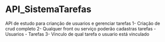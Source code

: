 # API_SistemaTarefas
API de estudo para crianção de usuarios e gerenciar tarefas
1- Criação de crud completo
2- Qualquer front ou serviço poderão cadastras tarefas
	- Usuarios
	- Tarefas
3- Vinculo de qual tarefa o usuario está vinculado